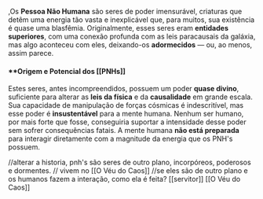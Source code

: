 ,Os **Pessoa Não Humana** são seres de poder imensurável, criaturas que detêm uma energia tão vasta e inexplicável que, para muitos, sua existência é quase uma blasfêmia. Originalmente, esses seres eram **entidades superiores**, com uma conexão profunda com as leis paracausais da galáxia, mas algo aconteceu com eles, deixando-os **adormecidos** — ou, ao menos, assim parece.

#### **Origem e Potencial dos [[PNHs]]

Estes seres, antes incompreendidos, possuem um poder **quase divino**, suficiente para alterar as **leis da física** e da **causalidade** em grande escala. Sua capacidade de manipulação de forças cósmicas é indescritível, mas esse poder é **insustentável** para a mente humana. Nenhum ser humano, por mais forte que fosse, conseguiria suportar a intensidade desse poder sem sofrer consequências fatais. A mente humana **não está preparada** para interagir diretamente com a magnitude da energia que os PNH's possuem. 


//alterar a historia, pnh's são seres de outro plano, incorpóreos, poderosos e dormentes.
// vivem no [[O Véu do Caos]]
//se eles são de outro plano e os humanos fazem a interação, como ela é feita?
[[servitor]]
[[O Véu do Caos]]